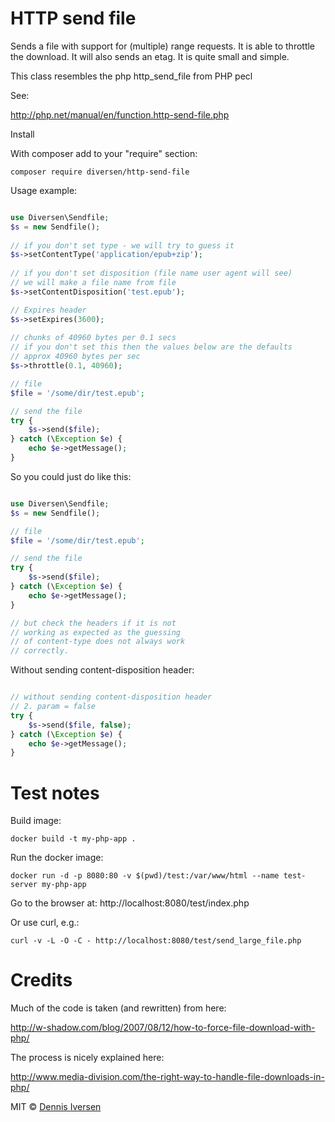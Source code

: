 # HTTP send file

Sends a file with support for (multiple) range requests. 
It is able to throttle the download. It will also sends an etag. 
It is quite small and simple.

This class resembles the php http_send_file from PHP pecl

See: 

<http://php.net/manual/en/function.http-send-file.php> 

Install

With composer add to your "require" section: 

    composer require diversen/http-send-file

Usage example: 

~~~php

use Diversen\Sendfile;
$s = new Sendfile();
        
// if you don't set type - we will try to guess it
$s->setContentType('application/epub+zip');
        
// if you don't set disposition (file name user agent will see)
// we will make a file name from file
$s->setContentDisposition('test.epub');

// Expires header
$s->setExpires(3600);
        
// chunks of 40960 bytes per 0.1 secs
// if you don't set this then the values below are the defaults
// approx 40960 bytes per sec
$s->throttle(0.1, 40960);

// file
$file = '/some/dir/test.epub';

// send the file
try {
    $s->send($file);
} catch (\Exception $e) {
    echo $e->getMessage();
}

~~~

So you could just do like this: 

~~~php

use Diversen\Sendfile;
$s = new Sendfile();

// file
$file = '/some/dir/test.epub';

// send the file
try {
    $s->send($file);
} catch (\Exception $e) {
    echo $e->getMessage();
}

// but check the headers if it is not
// working as expected as the guessing
// of content-type does not always work
// correctly. 

~~~

Without sending content-disposition header: 

~~~php

// without sending content-disposition header
// 2. param = false
try {
    $s->send($file, false);
} catch (\Exception $e) {
    echo $e->getMessage();
}

~~~

# Test notes

Build image:

    docker build -t my-php-app .

Run the docker image:

    docker run -d -p 8080:80 -v $(pwd)/test:/var/www/html --name test-server my-php-app 

Go to the browser at: http://localhost:8080/test/index.php

Or use curl, e.g.: 

    curl -v -L -O -C - http://localhost:8080/test/send_large_file.php

# Credits 

Much of the code is taken (and rewritten) from here: 

<http://w-shadow.com/blog/2007/08/12/how-to-force-file-download-with-php/>

The process is nicely explained here: 

<http://www.media-division.com/the-right-way-to-handle-file-downloads-in-php/>

MIT © [Dennis Iversen](https://github.com/diversen)
